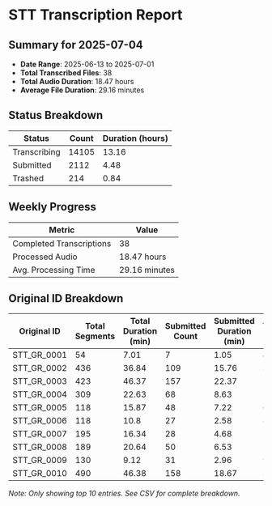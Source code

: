 # STT Transcription Report

## Summary for 2025-07-04

- **Date Range**: 2025-06-13 to 2025-07-01
- **Total Transcribed Files**: 38
- **Total Audio Duration**: 18.47 hours
- **Average File Duration**: 29.16 minutes

## Status Breakdown

| Status | Count | Duration (hours) |
|--------|-------|------------------|
| Transcribing | 14105 | 13.16 |
| Submitted | 2112 | 4.48 |
| Trashed | 214 | 0.84 |

## Weekly Progress

| Metric | Value |
|--------|-------|
| Completed Transcriptions | 38 |
| Processed Audio | 18.47 hours |
| Avg. Processing Time | 29.16 minutes |

## Original ID Breakdown

| Original ID | Total Segments | Total Duration (min) | Submitted Count | Submitted Duration (min) | Transcribing Count | Transcribing Duration (min) | Trashed Count | Trashed Duration (min) |
|-------------|---------------|----------------------|----------------|--------------------------|-------------------|----------------------------|--------------|--------------------------|
| STT_GR_0001 | 54 | 7.01 | 7 | 1.05 | 47 | 5.96 | 0 | 0.00 |
| STT_GR_0002 | 436 | 36.84 | 109 | 15.76 | 325 | 20.64 | 2 | 0.44 |
| STT_GR_0003 | 423 | 46.37 | 157 | 22.37 | 263 | 23.75 | 3 | 0.25 |
| STT_GR_0004 | 309 | 22.63 | 68 | 8.63 | 235 | 11.76 | 6 | 2.24 |
| STT_GR_0005 | 118 | 15.87 | 48 | 7.22 | 69 | 8.48 | 1 | 0.17 |
| STT_GR_0006 | 118 | 10.8 | 27 | 2.58 | 84 | 5.81 | 7 | 2.41 |
| STT_GR_0007 | 195 | 16.34 | 28 | 4.68 | 163 | 10.00 | 4 | 1.66 |
| STT_GR_0008 | 189 | 20.64 | 50 | 6.53 | 128 | 10.80 | 11 | 3.31 |
| STT_GR_0009 | 130 | 9.12 | 31 | 2.96 | 94 | 4.98 | 5 | 1.18 |
| STT_GR_0010 | 490 | 46.38 | 158 | 18.67 | 323 | 24.38 | 9 | 3.33 |

*Note: Only showing top 10 entries. See CSV for complete breakdown.*
